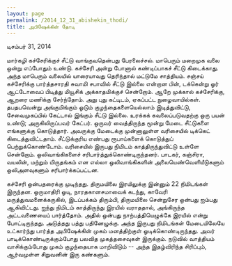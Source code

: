 ```yaml
---
layout: page
permalink: /2014_12_31_abishekin_thodi/
title: அபிஷேக்கின் தோடி
---
```

டிசம்பர் 31, 2014

மார்கழி கச்சேரிக்குச் சீட்டு வாங்குவதென்பது பேரலைச்சல். மாபெரும் மறைமுக வலை ஒன்று எப்போதும் உண்டு. கச்சேரி அன்று போனால் கண்டிப்பாகச் சீட்டு கிடைக்காது. அந்த மாபெரும் வலையில் யாரையாவது தெரிந்தால் மட்டுமே சாத்தியம். சஞ்சய் கச்சேரிக்கு பார்த்தசாரதி சுவாமி சபாவில் சீட்டு இல்லை என்றான பின், டக்கென்று ஓர் ஆட்டோவைப் பிடித்து மியூசிக் அக்காதமிக்குச் சென்றோம். ஆறே முக்கால் கச்சேரிக்கு, ஆறரை மணிக்கு சேர்ந்தோம். அது புது கட்டிடம், ஏகப்பட்ட நுழைவாயில்கள். தபதபவென்று அங்குமிங்கும் ஓடும் குழந்தைகளையெல்லாம் இடித்துவிட்டு, சேவைமுகப்பில் கேட்டால் இங்கும் சீட்டு இல்லை. உரக்கக் கவலைப்படுவதற்கு ஒரு பயன் உண்டு; அருகிலிருப்பவர் கேட்பர். ஒருவர் வைத்திருந்த மூன்று மேடை சீட்டுகளை எங்களுக்கு கொடுத்தார். அவருக்கு மேடைக்கு முன்னாலுள்ள வரிசையில் டிக்கெட் கிடைத்துவிட்டதாம். சீட்டுக்குரிய எண்பது ரூபாய்களைக் கொடுத்துப் பெற்றுக்கொண்டோம். வரிசையில் இருபது நிமிடம் காத்திருந்துவிட்டு உள்ளே சென்றோம். ஒலிவாங்கிகளைச் சரிபார்த்துக்கொண்டிருந்தனர். பாடகர், கஞ்சிரா, வயலின், மற்றும் மிருதங்கம் என எல்லா ஒலிவாங்கிகளின் அலையெண்வெளியீடுகளும் ஒலிஅளவுகளும் சரிபார்க்கப்பட்டன.

கச்சேரி ஒன்பதரைக்கு முடிந்தது. திருமயிலை இரயிலுக்கு இன்னும் 22 நிமிடங்கள் இருந்தன. ஒருமாதிரி ஓடி, நாரதகானசமாவைக் கடந்து, காவேரி மருத்துவமனைக்கருகில், இடப்பக்கம் திரும்பி, திருமயிலை சென்றுசேர ஒன்பது ஐம்பது ஆகிவிட்டது. ஐந்து நிமிடம் காத்திருந்து இரயில் வராததால், அங்கிருந்த அட்டவணையைப் பார்த்தோம். அதில் ஒன்பது நாற்பத்தியெழுக்கே இரயில் என்று போட்டிருந்தது. அடுத்தது பத்து பதினேழுக்கு.  அந்த இருபது நிமிடங்கள் மேடையிலேயே உட்கார்ந்து பார்த்த அபிஷேக்கின் முகம் மனத்திற்குள் ஓடிக்கொண்டிருந்தது. அவர் பாடிக்கொண்டிருக்கும்போது பலவித முகத்தசைவுகள் இருக்கும். நடுவில் வாத்தியம் வாசிக்கும்போது முகம் குழந்தையாக மாறிவிடும் -- அந்த இதழ்விரிந்த சிரிப்பும், ஆர்வமுள்ள சிறுவனின் இரு கண்களும்.
